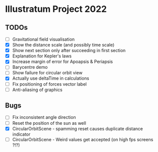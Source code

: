 # Illustratum Project 2022

## TODOs

- [ ] Gravitational field visualisation
- [x] Show the distance scale (and possibly time scale)
- [x] Show next section only after succeeding in first section
- [x] Explanation for Kepler's laws
- [x] Increase margin of error for Apoapsis & Periapsis
- [ ] Barycentre demo
- [ ] Show failure for circular orbit view
- [x] Actually use deltaTime in calculations
- [ ] Fix positioning of forces vector label
- [ ] Anti-aliasing of graphics

## Bugs

- [ ] Fix inconsistent angle direction
- [ ] Reset the position of the sun as well 
- [x] CircularOrbitScene - spamming reset causes duplicate distance indicator
- [ ] CircularOrbitScene - Weird values get accepted (on high fps screens ?!?)
